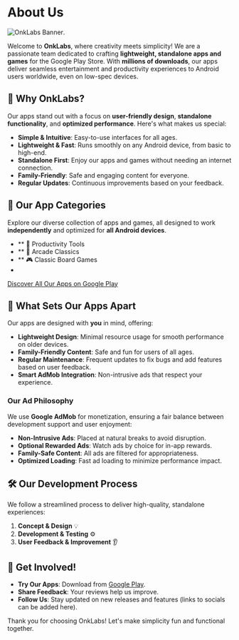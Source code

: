 # About Us

![OnkLabs Banner](https://onklabs.github.io/banner.jpg).

Welcome to **OnkLabs**, where creativity meets simplicity! We are a passionate team dedicated to crafting **lightweight, standalone apps and games** for the Google Play Store. With **millions of downloads**, our apps deliver seamless entertainment and productivity experiences to Android users worldwide, even on low-spec devices.

## 🌟 Why OnkLabs?

Our apps stand out with a focus on **user-friendly design**, **standalone functionality**, and **optimized performance**. Here's what makes us special:

- **Simple & Intuitive**: Easy-to-use interfaces for all ages.
- **Lightweight & Fast**: Runs smoothly on any Android device, from basic to high-end.
- **Standalone First**: Enjoy our apps and games without needing an internet connection.
- **Family-Friendly**: Safe and engaging content for everyone.
- **Regular Updates**: Continuous improvements based on your feedback.

## 📱 Our App Categories

Explore our diverse collection of apps and games, all designed to work **independently** and optimized for **all Android devices**.

- ** 📝 Productivity Tools
- ** 🎯 Arcade Classics
- ** 🎮 Classic Board Games
- 
[Discover All Our Apps on Google Play](https://play.google.com/store/apps/developer?id=OnkLabs)

## 🚀 What Sets Our Apps Apart

Our apps are designed with **you** in mind, offering:

- **Lightweight Design**: Minimal resource usage for smooth performance on older devices.
- **Family-Friendly Content**: Safe and fun for users of all ages.
- **Regular Maintenance**: Frequent updates to fix bugs and add features based on user feedback.
- **Smart AdMob Integration**: Non-intrusive ads that respect your experience.

### Our Ad Philosophy
We use **Google AdMob** for monetization, ensuring a fair balance between development support and user enjoyment:
- **Non-Intrusive Ads**: Placed at natural breaks to avoid disruption.
- **Optional Rewarded Ads**: Watch ads by choice for in-app rewards.
- **Family-Safe Content**: All ads are filtered for appropriateness.
- **Optimized Loading**: Fast ad loading to minimize performance impact.

## 🛠️ Our Development Process

We follow a streamlined process to deliver high-quality, standalone experiences:

1. **Concept & Design** 💡  
2. **Development & Testing** ⚙️  
3. **User Feedback & Improvement** 👂  

## 📢 Get Involved!

- **Try Our Apps**: Download from [Google Play](https://play.google.com/store/apps/developer?id=OnkLabs).
- **Share Feedback**: Your reviews help us improve.
- **Follow Us**: Stay updated on new releases and features (links to socials can be added here).

Thank you for choosing OnkLabs! Let's make simplicity fun and functional together.
